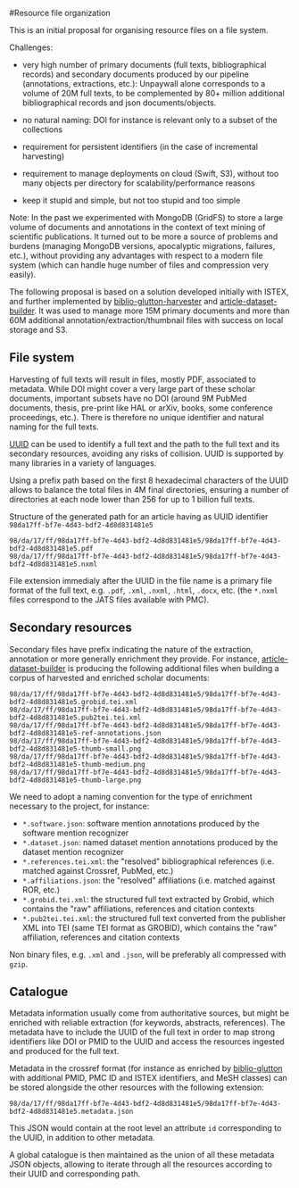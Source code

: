 #Resource file organization

This is an initial proposal for organising resource files on a file system. 

Challenges:

- very high number of primary documents (full texts, bibliographical records) and secondary documents produced by our pipeline (annotations, extractions, etc.): Unpaywall alone corresponds to a volume of 20M full texts, to be complemented by 80+ million additional bibliographical records and json documents/objects. 

- no natural naming: DOI for instance is relevant only to a subset of the collections

- requirement for persistent identifiers (in the case of incremental harvesting)

- requirement to manage deployments on cloud (Swift, S3), without too many objects per directory for scalability/performance reasons

- keep it stupid and simple, but not too stupid and too simple

Note: In the past we experimented with MongoDB (GridFS) to store a large volume of documents and annotations in the context of text mining of scientific publications. It turned out to be more a source of problems and burdens (managing MongoDB versions, apocalyptic migrations, failures, etc.), without providing any advantages with respect to a modern file system (which can handle huge number of files and compression very easily).

The following proposal is based on a solution developed initially with ISTEX, and further implemented by [biblio-glutton-harvester](https://github.com/kermitt2/biblio-glutton-harvester) and [article-dataset-builder](https://github.com/kermitt2/article-dataset-builder). It was used to manage more 15M primary documents and more than 60M additional annotation/extraction/thumbnail files with success on local storage and S3. 

## File system

Harvesting of full texts will result in files, mostly PDF, associated to metadata. While DOI might cover a very large part of these scholar documents, important subsets have no DOI (around 9M PubMed documents, thesis, pre-print like HAL or arXiv, books, some conference proceedings, etc.). There is therefore no unique identifier and natural naming for the full texts.

[UUID](https://en.wikipedia.org/wiki/Universally_unique_identifier) can be used to identify a full text and the path to the full text and its secondary resources, avoiding any risks of collision. UUID is supported by many libraries in a variety of languages.   

Using a prefix path based on the first 8 hexadecimal characters of the UUID allows to balance the total files in 4M final directories, ensuring a number of directories at each node lower than 256 for up to 1 billion full texts. 

Structure of the generated path for an article having as UUID identifier `98da17ff-bf7e-4d43-bdf2-4d8d831481e5`

```
98/da/17/ff/98da17ff-bf7e-4d43-bdf2-4d8d831481e5/98da17ff-bf7e-4d43-bdf2-4d8d831481e5.pdf
98/da/17/ff/98da17ff-bf7e-4d43-bdf2-4d8d831481e5/98da17ff-bf7e-4d43-bdf2-4d8d831481e5.nxml
```

File extension immedialy after the UUID in the file name is a primary file format of the full text, e.g. `.pdf`, `.xml`, `.nxml`, `.html`, `.docx`, etc. (the `*.nxml` files correspond to the JATS files available with PMC).

## Secondary resources

Secondary files have prefix indicating the nature of the extraction, annotation or more generally enrichment they provide. For instance, [article-dataset-builder](https://github.com/kermitt2/article-dataset-builder) is producing the following additional files when building a corpus of harvested and enriched scholar documents:

```
98/da/17/ff/98da17ff-bf7e-4d43-bdf2-4d8d831481e5/98da17ff-bf7e-4d43-bdf2-4d8d831481e5.grobid.tei.xml
98/da/17/ff/98da17ff-bf7e-4d43-bdf2-4d8d831481e5/98da17ff-bf7e-4d43-bdf2-4d8d831481e5.pub2tei.tei.xml
98/da/17/ff/98da17ff-bf7e-4d43-bdf2-4d8d831481e5/98da17ff-bf7e-4d43-bdf2-4d8d831481e5-ref-annotations.json
98/da/17/ff/98da17ff-bf7e-4d43-bdf2-4d8d831481e5/98da17ff-bf7e-4d43-bdf2-4d8d831481e5-thumb-small.png
98/da/17/ff/98da17ff-bf7e-4d43-bdf2-4d8d831481e5/98da17ff-bf7e-4d43-bdf2-4d8d831481e5-thumb-medium.png
98/da/17/ff/98da17ff-bf7e-4d43-bdf2-4d8d831481e5/98da17ff-bf7e-4d43-bdf2-4d8d831481e5-thumb-large.png
```

We need to adopt a naming convention for the type of enrichment necessary to the project, for instance: 

- `*.software.json`: software mention annotations produced by the software mention recognizer
- `*.dataset.json`: named dataset mention annotations produced by the dataset mention recognizer
- `*.references.tei.xml`: the "resolved" bibliographical references (i.e. matched against Crossref, PubMed, etc.)
- `*.affiliations.json`: the "resolved" affiliations (i.e. matched against ROR, etc.)
- `*.grobid.tei.xml`: the structured full text extracted by Grobid, which contains the "raw" affiliations, references and citation contexts
- `*.pub2tei.tei.xml`: the structured full text converted from the publisher XML into TEI (same TEI format as GROBID),  which contains the "raw" affiliation, references and citation contexts

Non binary files, e.g. `.xml` and `.json`, will be preferably all compressed with `gzip`. 

## Catalogue

Metadata information usually come from authoritative sources, but might be enriched with reliable extraction (for keywords, abstracts, references). 
The metadata have to include the UUID of the full text in order to map strong identifiers like DOI or PMID to the UUID and access the resources ingested and produced for the full text. 

Metadata in the crossref format (for instance as enriched by [biblio-glutton](https://github.com/kermitt2/biblio-glutton) with additional PMID, PMC ID and ISTEX identifiers, and MeSH classes) can be stored alongside the other resources with the following extension:

```
98/da/17/ff/98da17ff-bf7e-4d43-bdf2-4d8d831481e5/98da17ff-bf7e-4d43-bdf2-4d8d831481e5.metadata.json
```

This JSON would contain at the root level an attribute `id` corresponding to the UUID, in addition to other metadata. 

A global catalogue is then maintained as the union of all these metadata JSON objects, allowing to iterate through all the resources according to their UUID and corresponding path. 
